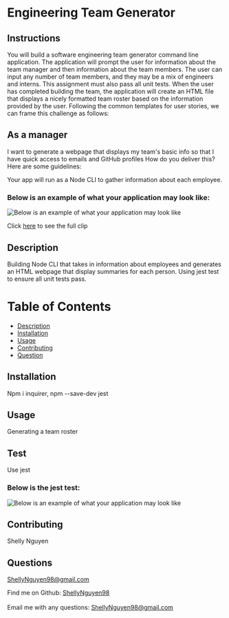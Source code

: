 
  <h1> Engineering Team Generator </h1>

## Instructions
You will build a software engineering team generator command line application. The application will prompt the user for information about the team manager and then information about the team members. The user can input any number of team members, and they may be a mix of engineers and interns. This assignment must also pass all unit tests. When the user has completed building the team, the application will create an HTML file that displays a nicely formatted team roster based on the information provided by the user. Following the common templates for user stories, we can frame this challenge as follows:

## As a manager
I want to generate a webpage that displays my team's basic info
so that I have quick access to emails and GitHub profiles
How do you deliver this? Here are some guidelines:

Your app will run as a Node CLI to gather information about each employee.

### Below is an example of what your application may look like:
![Below is an example of what your application may look like](clip/gif.gif)

Click [here](clip/readme.mp4) to see the full clip 

 ## Description
 Building Node CLI that takes in information about employees and generates an HTML webpage that display summaries for each person. Using jest test to ensure all unit tests pass.

 # Table of Contents
 - [Description](#description)
 - [Installation](#installation)
 - [Usage](#usage)
 - [Contributing](#contributing)
 - [Question](#userName)

  ## Installation 
  Npm i inquirer, npm --save-dev jest

  ## Usage
  Generating a team roster

  ## Test
  Use jest
  ### Below is the jest test: 
  ![Below is an example of what your application may look like](clip/jest.gif)

  ## Contributing
  Shelly Nguyen

  ## Questions
  ShellyNguyen98@gmail.com 


Find me on Github: [ShellyNguyen98](https://github.com/ShellyNguyen98) <br />
<br />
Email me with any questions: ShellyNguyen98@gmail.com<br /><br />

